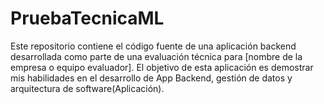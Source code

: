 # PruebaTecnicaML
Este repositorio contiene el código fuente de una aplicación backend desarrollada como parte de una evaluación técnica para [nombre de la empresa o equipo evaluador]. El objetivo de esta aplicación es demostrar mis habilidades en el desarrollo de App Backend, gestión de datos y arquitectura de software(Aplicación).
